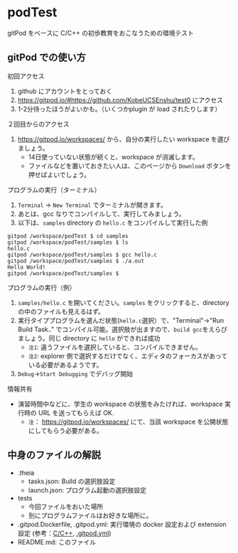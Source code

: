 # podTest

gitPod をベースに C/C++ の初歩教育をおこなうための環境テスト

## gitPod での使い方

初回アクセス

1. github にアカウントをとっておく
2. https://gitpod.io/#https://github.com/KobeUCSEnshu/test0 にアクセス
3. 1-2分待ったほうがよいかも。（いくつかplugin が load されたりします）

２回目からのアクセス

1. https://gitpod.io/workspaces/ から、自分の実行したい workspace を選びましょう。
	* 14日使っていない状態が続くと、workspace が消滅します。
	* ファイルなどを置いておきたい人は、このページから `Download` ボタンを押せばよいでしょう。

プログラムの実行（ターミナル）

1. `Terminal` -> `New Terminal` でターミナルが開きます。
2. あとは、gcc なりでコンパイルして、実行してみましょう。
3. 以下は、`samples` directory の `hello.c` をコンパイルして実行した例

```
gitpod /workspace/podTest $ cd samples
gitpod /workspace/podTest/samples $ ls
hello.c
gitpod /workspace/podTest/samples $ gcc hello.c 
gitpod /workspace/podTest/samples $ ./a.out 
Hello World!
gitpod /workspace/podTest/samples $ 
```

プログラムの実行（例）

1. `samples/hello.c` を開いてください。`samples` をクリックすると、directory の中のファイルも見えるはず。
2. 実行タイププログラムを選んだ状態(`hello.c`選択）で、"Terminal"->"Run Build Task.." でコンパイル可能。選択肢が出ますので、`build gcc`をえらびましょう。同じ directory に `hello` ができれば成功
   * `注1`: 違うファイルを選択していると、コンパイルできません。
   * `注2`: explorer 側で選択するだけでなく、エディタのフォーカスがあっている必要があるようです。
3. `Debug`->`Start Debugging` でデバッグ開始

情報共有

* 演習時間中などに、学生の workspace の状態をみたければ、workspace 実行時の URL を送ってもらえば OK.
  * `注`： https://gitpod.io/workspaces/ にて、当該 workspace を公開状態にしてもらう必要がある。


## 中身のファイルの解説

* .theia
  * tasks.json: Build の選択肢設定
  * launch.json: プログラム起動の選択肢設定
* tests
  * 今回ファイルをおいた場所
  * 別にプログラムファイルはお好きな場所に。
* .gitpod.Dockerfile, .gitpod.yml: 実行環境の docker 設定および extension 設定 (参考：[C/C++](https://www.gitpod.io/docs/languages/cpp/), [.gitpod.yml](https://www.gitpod.io/docs/config-gitpod-file/))
* README.md: このファイル


  

